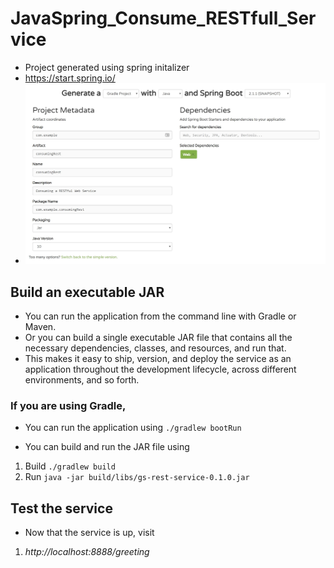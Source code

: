 # JavaSpring_Consume_RESTfull_Service

* Project generated using spring initalizer
* https://start.spring.io/
 * ![Spring Initializer](https://github.com/kumudug/JavaSpring_Consume_RESTfull_Service/blob/master/SpringInitializr.jpg)

## Build an executable JAR

* You can run the application from the command line with Gradle or Maven. 
* Or you can build a single executable JAR file that contains all the necessary dependencies, classes, and resources, and run that. 
* This makes it easy to ship, version, and deploy the service as an application throughout the development lifecycle, across different environments, and so forth.

### If you are using Gradle,

* You can run the application using
   `./gradlew bootRun`

* You can build and run the JAR file using
 1. Build
    `./gradlew build`
 2. Run
    `java -jar build/libs/gs-rest-service-0.1.0.jar`

## Test the service

* Now that the service is up, visit 
 1. _http://localhost:8888/greeting_